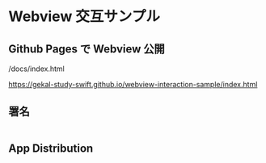 # Webview 交互サンプル

## Github Pages で Webview 公開

/docs/index.html

<https://gekal-study-swift.github.io/webview-interaction-sample/index.html>

## 署名

```shell
```

## App Distribution

```shell
```

